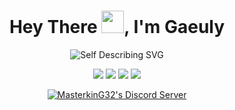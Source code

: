 <h1 align="center">Hey There <img src="https://user-images.githubusercontent.com/74038190/214644152-52f47eb3-5e31-4f47-8758-05c9468d5596.gif" width="36" />, I'm Gaeuly</h1>

<div align="center">

![Self Describing SVG](https://readme-typing-svg.demolab.com?font=Fira+Code&weight=600&size=36&pause=1000&color=FFFFFF&center=true&vCenter=true&random=false&width=500&height=100&lines=Discord+Developer;Full+Stack+Developer;Minecraft+Developer;Tech+Hacking)

[<img src="https://img.shields.io/badge/Discord%20-%235865F2.svg?&style=for-the-badge&logo=discord&logoColor=white"/>](https://discord.gg/vegmwmZt8G)
[<img src="https://img.shields.io/badge/Portfolio%20-%235237ED.svg?&style=for-the-badge&logo=googlechrome&logoColor=white"/>](https://gaeuly.netlify.app/)
[<img src="https://img.shields.io/badge/YouTube%20-%23FF0000.svg?&style=for-the-badge&logo=youtube&logoColor=white"/>](https://www.youtube.com/@GaeuIy)
[<img src="https://img.shields.io/badge/Gmail%20-%23EA4335.svg?&style=for-the-badge&logo=gmail&logoColor=white"/>](mailto:7gaeuly@gmail.com)
<p align="center">
  <a href="https://discord.gg/ydDk9xe" target="_blank">
    <img align="center" src="https://dcbadge.limes.pink/api/server/https://discord.gg/ydDk9xe" alt="MasterkinG32's Discord Server" />
  </a>
</p>
</div>
